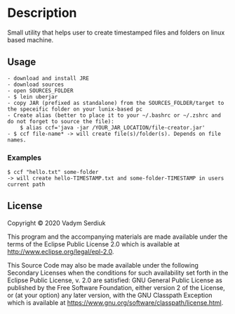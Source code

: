 # Description

Small utility that helps user to create timestamped files and folders on linux based machine.

## Usage

    - download and install JRE
    - download sources
    - open SOURCES_FOLDER
    - $ lein uberjar
    - copy JAR (prefixed as standalone) from the SOURCES_FOLDER/target to the speceific folder on your lunix-based pc
    - Create alias (better to place it to your ~/.bashrc or ~/.zshrc and do not forget to source the file):
        $ alias ccf='java -jar /YOUR_JAR_LOCATION/file-creator.jar'
    - $ ccf file-name* -> will create file(s)/folder(s). Depends on file names.
    
### Examples

    $ ccf "hello.txt" some-folder
    -> will create hello-TIMESTAMP.txt and some-folder-TIMESTAMP in users current path

## License

Copyright © 2020 Vadym Serdiuk

This program and the accompanying materials are made available under the
terms of the Eclipse Public License 2.0 which is available at
http://www.eclipse.org/legal/epl-2.0.

This Source Code may also be made available under the following Secondary
Licenses when the conditions for such availability set forth in the Eclipse
Public License, v. 2.0 are satisfied: GNU General Public License as published by
the Free Software Foundation, either version 2 of the License, or (at your
option) any later version, with the GNU Classpath Exception which is available
at https://www.gnu.org/software/classpath/license.html.
